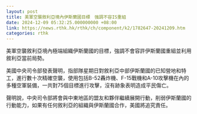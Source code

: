 ```yaml
---
layout: post
title: 美軍空襲敘利亞境內伊斯蘭國目標　強調不容IS重組
date: 2024-12-09 05:32:25.000000000 +08:00
link: https://news.rthk.hk/rthk/ch/component/k2/1782647-20241209.htm
categories: rthk
---
```


美軍空襲敘利亞境內極端組織伊斯蘭國的目標，強調不會容許伊斯蘭國重組並利用敘利亞當前局勢。

美國中央司令部發表聲明，指部隊星期日對敘利亞中部伊斯蘭國的已知營地和特工，進行數十次精確空襲，使用包括B-52轟炸機、F-15戰機和A-10攻擊機在內的多種空軍裝備，一共對75個目標進行攻擊，沒有跡象表明造成平民傷亡。

聲明說，中央司令部將會與中東地區的盟友和夥伴繼續展開行動，削弱伊斯蘭國的行動能力，如果有任何敘利亞的組織與伊斯蘭國合作，美國將追究責任。

